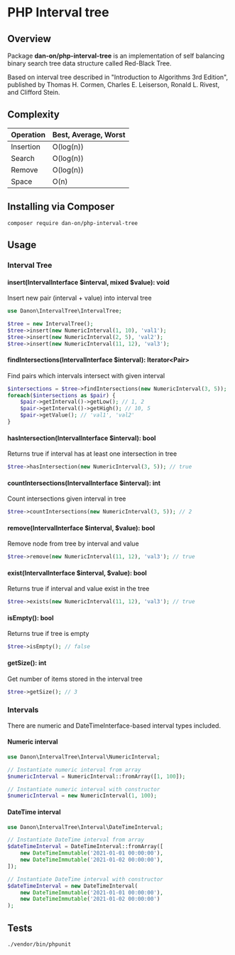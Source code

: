 # PHP Interval tree

## Overview

Package **dan-on/php-interval-tree** is an implementation of self balancing binary search tree data structure called Red-Black Tree.

Based on interval tree described in "Introduction to Algorithms 3rd Edition", published by Thomas H. Cormen, Charles E. Leiserson, Ronald L. Rivest, and Clifford Stein.

## Complexity

| Operation | Best, Average, Worst   |
|-----------|------------------------|
| Insertion | O(log(n))              |
| Search    | O(log(n))              |
| Remove    | O(log(n))              |
| Space     | O(n)                   |

## Installing via Composer

```
composer require dan-on/php-interval-tree
```

## Usage

### Interval Tree

#### insert(IntervalInterface $interval, mixed $value): void
Insert new pair (interval + value) into interval tree
```php
use Danon\IntervalTree\IntervalTree;

$tree = new IntervalTree();
$tree->insert(new NumericInterval(1, 10), 'val1');
$tree->insert(new NumericInterval(2, 5), 'val2');
$tree->insert(new NumericInterval(11, 12), 'val3');
```

#### findIntersections(IntervalInterface $interval): Iterator\<Pair>
Find pairs which intervals intersect with given interval
```php
$intersections = $tree->findIntersections(new NumericInterval(3, 5));
foreach($intersections as $pair) {
    $pair->getInterval()->getLow(); // 1, 2
    $pair->getInterval()->getHigh(); // 10, 5
    $pair->getValue(); // 'val1', 'val2'
}
```

#### hasIntersection(IntervalInterface $interval): bool
Returns true if interval has at least one intersection in tree
```php
$tree->hasIntersection(new NumericInterval(3, 5)); // true
```

#### countIntersections(IntervalInterface $interval): int
Count intersections given interval in tree
```php
$tree->countIntersections(new NumericInterval(3, 5)); // 2
```

#### remove(IntervalInterface $interval, $value): bool
Remove node from tree by interval and value
```php
$tree->remove(new NumericInterval(11, 12), 'val3'); // true
```

#### exist(IntervalInterface $interval, $value): bool
Returns true if interval and value exist in the tree
```php
$tree->exists(new NumericInterval(11, 12), 'val3'); // true
```

#### isEmpty(): bool
Returns true if tree is empty
```php
$tree->isEmpty(); // false
```

#### getSize(): int
Get number of items stored in the interval tree
```php
$tree->getSize(); // 3
```

### Intervals

There are numeric and DateTimeInterface-based interval types included.

#### Numeric interval

```php
use Danon\IntervalTree\Interval\NumericInterval;

// Instantiate numeric interval from array
$numericInterval = NumericInterval::fromArray([1, 100]);

// Instantiate numeric interval with constructor
$numericInterval = new NumericInterval(1, 100);
```

#### DateTime interval
```php
use Danon\IntervalTree\Interval\DateTimeInterval;

// Instantiate DateTime interval from array
$dateTimeInterval = DateTimeInterval::fromArray([
    new DateTimeImmutable('2021-01-01 00:00:00'),
    new DateTimeImmutable('2021-01-02 00:00:00'),
]);

// Instantiate DateTime interval with constructor
$dateTimeInterval = new DateTimeInterval(
    new DateTimeImmutable('2021-01-01 00:00:00'), 
    new DateTimeImmutable('2021-01-02 00:00:00')
);
```

## Tests

```
./vendor/bin/phpunit
```
